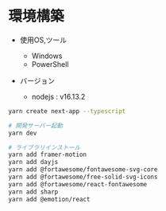 # 環境構築

- 使用OS,ツール
  - Windows
  - PowerShell

- バージョン
  - nodejs : v16.13.2

```bash
yarn create next-app --typescript
```

```bash
# 開発サーバー起動
yarn dev
```

```bash
# ライブラリインストール
yarn add framer-motion
yarn add dayjs
yarn add @fortawesome/fontawesome-svg-core
yarn add @fortawesome/free-solid-svg-icons
yarn add @fortawesome/react-fontawesome
yarn add sharp
yarn add @emotion/react
```